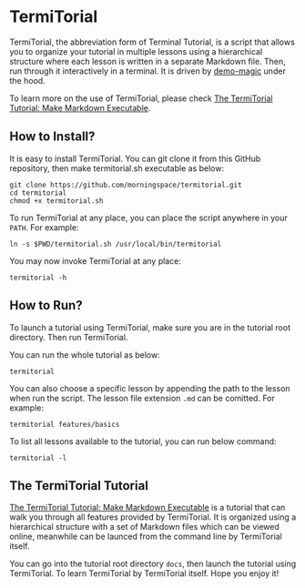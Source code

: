 # TermiTorial

TermiTorial, the abbreviation form of Terminal Tutorial, is a script that allows you to organize your tutorial in multiple lessons using a hierarchical structure where each lesson is written in a separate Markdown file. Then, run through it interactively in a terminal. It is driven by [demo-magic](https://github.com/paxtonhare/demo-magic) under the hood.

To learn more on the use of TermiTorial, please check [The TermiTorial Tutorial: Make Markdown Executable](docs/README.md).

## How to Install?

It is easy to install TermiTorial. You can git clone it from this GitHub repository, then make termitorial.sh executable as below:
```shell
git clone https://github.com/morningspace/termitorial.git
cd termitorial
chmod +x termitorial.sh
```

To run TermiTorial at any place, you can place the script anywhere in your `PATH`. For example:
```shell
ln -s $PWD/termitorial.sh /usr/local/bin/termitorial
```

You may now invoke TermiTorial at any place:
```shell
termitorial -h
```

## How to Run?

To launch a tutorial using TermiTorial, make sure you are in the tutorial root directory. Then run TermiTorial.

You can run the whole tutorial as below:
```
termitorial
```

You can also choose a specific lesson by appending the path to the lesson when run the script. The lesson file extension `.md` can be comitted. For example:
```
termitorial features/basics
```

To list all lessons available to the tutorial, you can run below command:
```
termitorial -l
```

## The TermiTorial Tutorial

[The TermiTorial Tutorial: Make Markdown Executable](docs/README.md) is a tutorial that can walk you through all features provided by TermiTorial. It is organized using a hierarchical structure with a set of Markdown files which can be viewed online, meanwhile can be launced from the command line by TermiTorial itself.

You can go into the tutorial root directory `docs`, then launch the tutorial using TermiTorial. To learn TermiTorial by TermiTorial itself. Hope you enjoy it!
